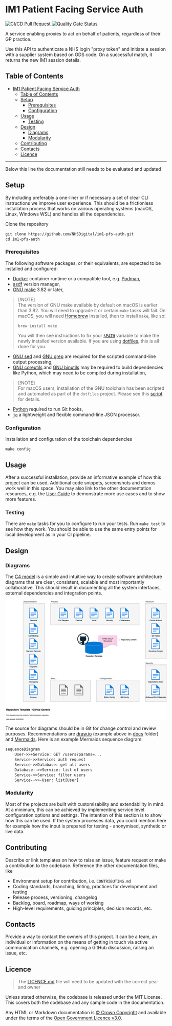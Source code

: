 # IM1 Patient Facing Service Auth

[![CI/CD Pull Request](https://github.com/nhs-england-tools/repository-template/actions/workflows/cicd-1-pull-request.yaml/badge.svg)](https://github.com/nhs-england-tools/repository-template/actions/workflows/cicd-1-pull-request.yaml)
[![Quality Gate Status](https://sonarcloud.io/api/project_badges/measure?project=repository-template&metric=alert_status)](https://sonarcloud.io/summary/new_code?id=repository-template)

A service enabling proxies to act on behalf of patients, regardless of their GP practice.

Use this API to authenticate a NHS login "proxy token" and initiate a session with a supplier system based on ODS code. On a successful match, it returns the new IM1 session details.

## Table of Contents

- [IM1 Patient Facing Service Auth](#im1-patient-facing-service-auth)
  - [Table of Contents](#table-of-contents)
  - [Setup](#setup)
    - [Prerequisites](#prerequisites)
    - [Configuration](#configuration)
  - [Usage](#usage)
    - [Testing](#testing)
  - [Design](#design)
    - [Diagrams](#diagrams)
    - [Modularity](#modularity)
  - [Contributing](#contributing)
  - [Contacts](#contacts)
  - [Licence](#licence)

-------------------------------------
Below this line the documentation still needs to be evaluated and updated

## Setup

By including preferably a one-liner or if necessary a set of clear CLI instructions we improve user experience. This should be a frictionless installation process that works on various operating systems (macOS, Linux, Windows WSL) and handles all the dependencies.

Clone the repository

```shell
git clone https://github.com/NHSDigital/im1-pfs-auth.git
cd im1-pfs-auth
```

### Prerequisites

The following software packages, or their equivalents, are expected to be installed and configured:

- [Docker](https://www.docker.com/) container runtime or a compatible tool, e.g. [Podman](https://podman.io/),
- [asdf](https://asdf-vm.com/) version manager,
- [GNU make](https://www.gnu.org/software/make/) 3.82 or later,

> [!NOTE]<br>
> The version of GNU make available by default on macOS is earlier than 3.82. You will need to upgrade it or certain `make` tasks will fail. On macOS, you will need [Homebrew](https://brew.sh/) installed, then to install `make`, like so:
>
> ```shell
> brew install make
> ```
>
> You will then see instructions to fix your [`$PATH`](https://github.com/nhs-england-tools/dotfiles/blob/main/dot_path.tmpl) variable to make the newly installed version available. If you are using [dotfiles](https://github.com/nhs-england-tools/dotfiles), this is all done for you.

- [GNU sed](https://www.gnu.org/software/sed/) and [GNU grep](https://www.gnu.org/software/grep/) are required for the scripted command-line output processing,
- [GNU coreutils](https://www.gnu.org/software/coreutils/) and [GNU binutils](https://www.gnu.org/software/binutils/) may be required to build dependencies like Python, which may need to be compiled during installation,

> [!NOTE]<br>
> For macOS users, installation of the GNU toolchain has been scripted and automated as part of the `dotfiles` project. Please see this [script](https://github.com/nhs-england-tools/dotfiles/blob/main/assets/20-install-base-packages.macos.sh) for details.

- [Python](https://www.python.org/) required to run Git hooks,
- [`jq`](https://jqlang.github.io/jq/) a lightweight and flexible command-line JSON processor.

### Configuration

Installation and configuration of the toolchain dependencies

```shell
make config
```

## Usage

After a successful installation, provide an informative example of how this project can be used. Additional code snippets, screenshots and demos work well in this space. You may also link to the other documentation resources, e.g. the [User Guide](./docs/user-guide.md) to demonstrate more use cases and to show more features.

### Testing

There are `make` tasks for you to configure to run your tests. Run `make test` to see how they work. You should be able to use the same entry points for local development as in your CI pipeline.

## Design

### Diagrams

The [C4 model](https://c4model.com/) is a simple and intuitive way to create software architecture diagrams that are clear, consistent, scalable and most importantly collaborative. This should result in documenting all the system interfaces, external dependencies and integration points.

![Repository Template](./docs/diagrams/Repository_Template.drawio.png)

The source for diagrams should be in Git for change control and review purposes. Recommendations are [draw.io](https://app.diagrams.net/) (example above in [docs](.docs/diagrams/) folder) and [Mermaids](https://github.com/mermaid-js/mermaid). Here is an example Mermaids sequence diagram:

```mermaid
sequenceDiagram
    User->>+Service: GET /users?params=...
    Service->>Service: auth request
    Service->>Database: get all users
    Database-->>Service: list of users
    Service->>Service: filter users
    Service-->>-User: list[User]
```

### Modularity

Most of the projects are built with customisability and extendability in mind. At a minimum, this can be achieved by implementing service level configuration options and settings. The intention of this section is to show how this can be used. If the system processes data, you could mention here for example how the input is prepared for testing - anonymised, synthetic or live data.

## Contributing

Describe or link templates on how to raise an issue, feature request or make a contribution to the codebase. Reference the other documentation files, like

- Environment setup for contribution, i.e. `CONTRIBUTING.md`
- Coding standards, branching, linting, practices for development and testing
- Release process, versioning, changelog
- Backlog, board, roadmap, ways of working
- High-level requirements, guiding principles, decision records, etc.

## Contacts

Provide a way to contact the owners of this project. It can be a team, an individual or information on the means of getting in touch via active communication channels, e.g. opening a GitHub discussion, raising an issue, etc.

## Licence

> The [LICENCE.md](./LICENCE.md) file will need to be updated with the correct year and owner

Unless stated otherwise, the codebase is released under the MIT License. This covers both the codebase and any sample code in the documentation.

Any HTML or Markdown documentation is [© Crown Copyright](https://www.nationalarchives.gov.uk/information-management/re-using-public-sector-information/uk-government-licensing-framework/crown-copyright/) and available under the terms of the [Open Government Licence v3.0](https://www.nationalarchives.gov.uk/doc/open-government-licence/version/3/).
